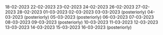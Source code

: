 18-02-2023
22-02-2023
23-02-2023
24-02-2023
26-02-2023
27-02-2023
28-02-2023
01-03-2023
02-03-2023
03-03-2023 (posteriorly)
04-03-2023 (posteriorly)
05-03-2023 (posteriorly)
06-03-2023
07-03-2023
08-03-2023
09-03-2023 (posteriorly)
10-03-2023
11-03-2023
12-03-2023
13-03-2023
14-03-2023
15-03-2023
16-03-2023 (posteriorly)